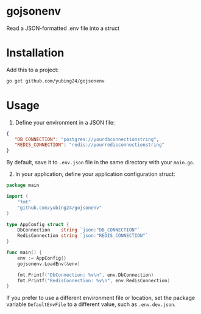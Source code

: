 # gojsonenv

Read a JSON-formatted .env file into a struct

# Installation

Add this to a project:
```sh
go get github.com/yubing24/gojsonenv
```

# Usage
1. Define your environment in a JSON file:
```json
{
   "DB_CONNECTION": "postgres://yourdbconnectionstring",
   "REDIS_CONNECTION": "redis://yourredisconnectionstring"
}
```

By default, save it to `.env.json` file in the same directory with your `main.go`.

2. In your application, define your application configuration struct:
```go
package main

import (
	"fmt"
	"github.com/yubing24/gojsonenv"
)

type AppConfig struct {
	DbConnection    string `json:"DB_CONNECTION"`
	RedisConnection string `json:"REDIS_CONNECTION"`
}

func main() {
	env := AppConfig{}
	gojsonenv.LoadEnv(&env)

	fmt.Printf("DbConnection: %v\n", env.DbConnection)
	fmt.Printf("RedisConnection: %v\n", env.RedisConnection)
}
```

If you prefer to use a different environment file or location, set the package variable `DefaultEnvFile`
to a different value, such as `.env.dev.json`.
